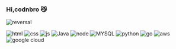 ### Hi,codnbro 😼

![reversal](https://capsule-render.vercel.app/api?type=rect&text=CodnBro&fontAlign=30&fontSize=30&desc=Project&descAlign=60&descAlignY=50&theme=radical)

![html](https://img.shields.io/badge/HTML5-E34F26?style=for-the-badge&logo=html5&logoColor=white)
![css](https://img.shields.io/badge/CSS-239120?&style=for-the-badge&logo=css3&logoColor=white)
![js](https://img.shields.io/badge/JavaScript-F7DF1E?style=for-the-badge&logo=JavaScript&logoColor=white)
![Java](https://img.shields.io/badge/Java-ED8B00?style=for-the-badge&logo=openjdk&logoColor=white)
![node](https://img.shields.io/badge/Node.js-43853D?style=for-the-badge&logo=node.js&logoColor=white)
![MYSQL](https://img.shields.io/badge/MySQL-00000F?style=for-the-badge&logo=mysql&logoColor=white)
![python](https://img.shields.io/badge/Python-14354C?style=for-the-badge&logo=python&logoColor=white)
![go](https://img.shields.io/badge/Go-00ADD8?style=for-the-badge&logo=go&logoColor=white)
![aws](https://img.shields.io/badge/Amazon_AWS-232F3E?style=for-the-badge&logo=amazon-aws&logoColor=white)
![google cloud](https://img.shields.io/badge/Google_Cloud-4285F4?style=for-the-badge&logo=google-cloud&logoColor=white)

<!--
**coinize/coinize** is a ✨ _special_ ✨ repository because its `README.md` (this file) appears on your GitHub profile.
Here are some ideas to get you started:
- 🔭 I’m currently working on ...
- 🌱 I’m currently learning ...
- 👯 I’m looking to collaborate on ...
- 🤔 I’m looking for help with ...
- 💬 Ask me about ...
- 📫 How to reach me: ...
- 😄 Pronouns: ...
- ⚡ Fun fact: ...
-->
